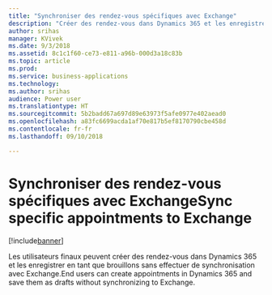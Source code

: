 ```yaml
---
title: "Synchroniser des rendez-vous spécifiques avec Exchange"
description: "Créer des rendez-vous dans Dynamics 365 et les enregistrer sans effectuer de synchronisation avec Exchange"
author: srihas
manager: KVivek
ms.date: 9/3/2018
ms.assetid: 8c1c1f60-ce73-e811-a96b-000d3a18c83b
ms.topic: article
ms.prod: 
ms.service: business-applications
ms.technology: 
ms.author: srihas
audience: Power user
ms.translationtype: HT
ms.sourcegitcommit: 5b2badd67a697d89e63973f5afe0977e402aead0
ms.openlocfilehash: a83fc6699acda1af70e817b5ef8170790cbe458d
ms.contentlocale: fr-fr
ms.lasthandoff: 09/10/2018

---
```

# <a name="sync-specific-appointments-to-exchange"></a><span data-ttu-id="8cf25-103">Synchroniser des rendez-vous spécifiques avec Exchange</span><span class="sxs-lookup"><span data-stu-id="8cf25-103">Sync specific appointments to Exchange</span></span>


[!include[banner](../../includes/banner.md)]

<span data-ttu-id="8cf25-104">Les utilisateurs finaux peuvent créer des rendez-vous dans Dynamics 365 et les enregistrer en tant que brouillons sans effectuer de synchronisation avec Exchange.</span><span class="sxs-lookup"><span data-stu-id="8cf25-104">End users can create appointments in Dynamics 365 and save them as drafts without synchronizing to Exchange.</span></span>

